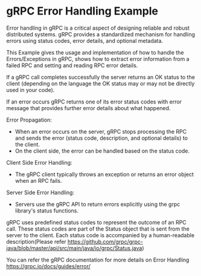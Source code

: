 gRPC Error Handling Example
=====================

Error handling in gRPC is a critical aspect of designing reliable and robust distributed systems. 
gRPC provides a standardized mechanism for handling errors using status codes, error details, and optional metadata.

This Example gives the usage and implementation of how to handle the Errors/Exceptions in gRPC,
shows how to extract error information from a failed RPC and setting and reading RPC error details.

If a gRPC call completes successfully the server returns an OK status to the client (depending on the language the OK status may or may not be directly used in your code).

If an error occurs gRPC returns one of its error status codes with error message that provides further error details about what happened.

Error Propagation:
- When an error occurs on the server, gRPC stops processing the RPC and sends the error (status code, description, and optional details) to the client.
- On the client side, the error can be handled based on the status code.

Client Side Error Handling: 
 - The gRPC client typically throws an exception or returns an error object when an RPC fails.

Server Side Error Handling:
- Servers use the gRPC API to return errors explicitly using the grpc library's status functions.

gRPC uses predefined status codes to represent the outcome of an RPC call. These status codes are part of the Status object that is sent from the server to the client.
Each status code is accompanied by a human-readable description(Please refer https://github.com/grpc/grpc-java/blob/master/api/src/main/java/io/grpc/Status.java)

You can refer the gRPC documentation for more details on Error Handling https://grpc.io/docs/guides/error/

